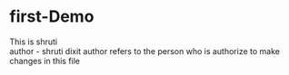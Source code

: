 # first-Demo

This is shruti 
<br>
author - shruti dixit 
author refers to the person who is authorize to make changes in this file 
